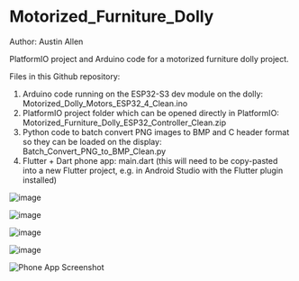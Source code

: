 # Motorized_Furniture_Dolly
Author: Austin Allen

PlatformIO project and Arduino code for a motorized furniture dolly project.

Files in this Github repository:
1) Arduino code running on the ESP32-S3 dev module on the dolly: Motorized_Dolly_Motors_ESP32_4_Clean.ino
2) PlatformIO project folder which can be opened directly in PlatformIO: Motorized_Furniture_Dolly_ESP32_Controller_Clean.zip
3) Python code to batch convert PNG images to BMP and C header format so they can be loaded on the display: Batch_Convert_PNG_to_BMP_Clean.py
4) Flutter + Dart phone app: main.dart (this will need to be copy-pasted into a new Flutter project, e.g. in Android Studio with the Flutter plugin installed)

![image](https://github.com/user-attachments/assets/58c09a5a-2e00-4d4d-8642-fb97565f2cd0)

![image](https://github.com/user-attachments/assets/7b5f5b58-971b-4579-bcbd-842fdfcf86d4)

![image](https://github.com/user-attachments/assets/5f5e37f6-1381-4585-8177-0a1f1246f094)

![image](https://github.com/user-attachments/assets/6bf6b518-e1fc-4cbc-a3d7-ba3653fa3659)

![Phone App Screenshot](https://github.com/user-attachments/assets/b77f1cf2-4c91-4c2c-9590-369652927fba)
